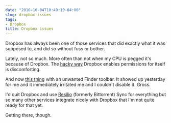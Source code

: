 ```yaml
---
date: "2016-10-04T10:49:10-04:00"
slug: dropbox-issues
tags:
- Dropbox
title: Dropbox issues
---
```


Dropbox has always been one of those services that did exactly what it was
supposed to, and did so without fuss or bother.

Lately, not so much. More often than not when my CPU is pegged it's because of
Dropbox.
The
[hacky way](http://applehelpwriter.com/2016/08/29/discovering-how-dropbox-hacks-your-mac/) Dropbox
enables permissions for itself is discomforting.

And now [this thing](http://mjtsai.com/blog/2016/10/04/dropboxs-finder-toolbar/)
with an unwanted Finder toolbar. It showed up yesterday for me and it
immediately irritated me and I couldn't disable it. Gross.

I'd quit Dropbox and use [Resilio](https://www.resilio.com) (formerly
Bittorrent) Sync for everything but so many other services integrate nicely with
Dropbox that I'm not quite ready for that yet.

Getting there, though.
